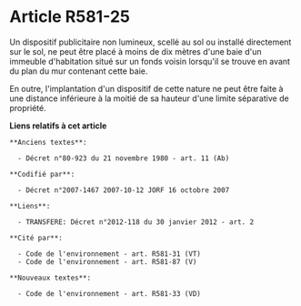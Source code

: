# Article R581-25

Un dispositif publicitaire non lumineux, scellé au sol ou installé directement sur le sol, ne peut être placé à moins de dix
mètres d'une baie d'un immeuble d'habitation situé sur un fonds voisin lorsqu'il se trouve en avant du plan du mur contenant
cette baie.

En outre, l'implantation d'un dispositif de cette nature ne peut être faite à une distance inférieure à la moitié de sa
hauteur d'une limite séparative de propriété.

**Liens relatifs à cet article**

	**Anciens textes**:

	  - Décret n°80-923 du 21 novembre 1980 - art. 11 (Ab)

	**Codifié par**:

	  - Décret n°2007-1467 2007-10-12 JORF 16 octobre 2007

	**Liens**:

	  - TRANSFERE: Décret n°2012-118 du 30 janvier 2012 - art. 2

	**Cité par**:

	  - Code de l'environnement - art. R581-31 (VT)
	  - Code de l'environnement - art. R581-87 (V)

	**Nouveaux textes**:

	  - Code de l'environnement - art. R581-33 (VD)
